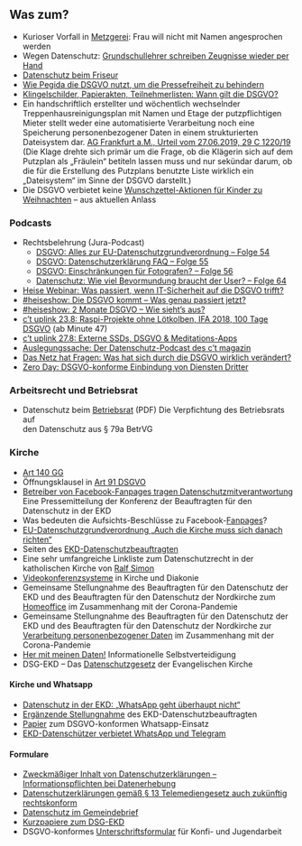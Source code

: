 Was zum?
--------
* Kurioser Vorfall in [Metzgerei](http://www.general-anzeiger-bonn.de/news/panorama/Frau-will-nicht-mit-Namen-angesprochen-werden-article3997944.html): Frau will nicht mit Namen angesprochen werden
* Wegen Datenschutz: [Grundschullehrer schreiben Zeugnisse wieder per Hand](http://www.spiegel.de/lebenundlernen/schule/duesseldorf-grundschullehrer-schreiben-zeugnisse-wieder-per-hand-a-1215097.html)
* [Datenschutz beim Friseur](https://lutz.donnerhacke.de/Blog/Datenschutz-beim-Friseur)
* [Wie Pegida die DSGVO nutzt, um die Pressefreiheit zu behindern](https://www.sueddeutsche.de/muenchen/verwirrung-bei-der-polizei-wie-pegida-die-dsgvo-nutzt-um-die-pressefreiheit-zu-behindern-1.4103837)
* [Klingelschilder, Papierakten, Teilnehmerlisten: Wann gilt die DSGVO?](https://www.cr-online.de/blog/2018/10/16/klingelschilder-papierakten-teilnehmerlisten-wann-gilt-die-dsgvo/)
* Ein handschriftlich erstellter und wöchentlich wechselnder Treppenhausreinigungsplan mit Namen und Etage der putzpflichtigen Mieter stellt weder eine automatisierte Verarbeitung noch eine Speicherung personenbezogener Daten in einem strukturierten Dateisystem dar. [AG Frankfurt a.M., Urteil vom 27.06.2019, 29 C 1220/19](https://www.rv.hessenrecht.hessen.de/bshe/document/LARE190035819) (Die Klage drehte sich primär um die Frage, ob die Klägerin sich auf dem Putzplan als „Fräulein“ betiteln lassen muss und nur sekündar darum, ob die für die Erstellung des Putzplans benutzte Liste wirklich ein „Dateisystem“ im Sinne der DSGVO darstellt.)
* Die DSGVO verbietet keine [Wunschzettel-Aktionen für Kinder zu Weihnachten](https://bdsg-externer-datenschutzbeauftragter.de/presse/die-dsgvo-verbietet-keine-wunschzettel-aktionen-fuer-kinder-zu-weihnachten-aus-aktuellen-anlass/) – aus aktuellen Anlass
### Podcasts
* Rechtsbelehrung (Jura-Podcast)
    * [DSGVO: Alles zur EU-Datenschutzgrundverordnung – Folge 54](https://rechtsbelehrung.com/dsgvo-alles-zur-eu-datenschutzgrundverordnung-rechtsbelehrung-folge-54-jura-podcast/)
    * [DSGVO: Datenschutzerklärung FAQ – Folge 55](https://rechtsbelehrung.com/dsgvo-datenschutzerklaerung-faq-rechtsbelehrung-folge-55/)
    * [DSGVO: Einschränkungen für Fotografen? – Folge 56](https://rechtsbelehrung.com/dsgvo-einschraenkungen-fuer-fotografen-rechtsbelehrung-folge-56-jura-podcast/)
    * [Datenschutz: Wie viel Bevormundung braucht der User? – Folge 64](https://rechtsbelehrung.com/datenschutz-user-bevormundung-rechtsbelehrung-folge-64/)
* [Heise Webinar: Was passiert, wenn IT-Sicherheit auf die DSGVO trifft?](https://www.youtube.com/watch?v=hncpnTbKfvI)
* [#heiseshow: Die DSGVO kommt – Was genau passiert jetzt?](https://www.youtube.com/watch?v=KmrkP2yyrms)
* [#heiseshow: 2 Monate DSGVO – Wie sieht’s aus?](https://www.heise.de/video/artikel/heiseshow-live-ab-12-Uhr-2-Monate-DSGVO-wie-sieht-s-aus-4128369.html)
* [c’t uplink 23.8: Raspi-Projekte ohne Lötkolben, IFA 2018, 100 Tage DSGVO](https://www.heise.de/ct/artikel/c-t-uplink-23-8-Raspi-Projekte-ohne-Loetkolben-IFA-2018-100-Tage-DSGVO-4149014.html?t=20) (ab Minute 47)
* [c’t uplink 27.8: Externe SSDs, DSGVO & Meditations-Apps](https://www.heise.de/ct/artikel/c-t-uplink-27-8-Externe-SSDs-DSGVO-Meditations-Apps-4439062.html)
* [Auslegungssache: Der Datenschutz-Podcast des c’t magazin](https://www.heise.de/ct/artikel/Auslegungssache-Der-Datenschutz-Podcast-des-c-t-magazin-4571821.html)
* [Das Netz hat Fragen: Was hat sich durch die DSGVO wirklich verändert?](https://www.spiegel.de/netzwelt/web/netzteil-podcast-das-netz-hat-fragen-zum-datenschutz-a-1286497.html)
* [Zero Day: DSGVO-konforme Einbindung von Diensten Dritter](https://0x0d.de/2021/03/05/0d076-dsgvo-konforme-einbindung-von-diensten-dritter/)
### Arbeitsrecht und Betriebsrat
* Datenschutz beim [Betriebsrat](https://www.datenschutz-notizen.de/wp-content/uploads/2022/03/DuD2_2022_Rossow_Datenschutz_beim_BR.pdf) (PDF) Die Verpfichtung des Betriebsrats auf  
    den Datenschutz aus § 79a BetrVG
### Kirche
* [Art 140 GG](https://www.gesetze-im-internet.de/gg/art_140.html)
* Öffnungsklausel in [Art 91 DSGVO](https://dsgvo-gesetz.de/art-91-dsgvo/)
* [Betreiber von Facebook-Fanpages tragen Datenschutzmitverantwortung](https://datenschutz.ekd.de/2018/06/06/pressemitteilung-2/)  
    Eine Pressemitteilung der Konferenz der Beauftragten für den Datenschutz in der EKD
* Was bedeuten die Aufsichts-Beschlüsse zu Facebook-[Fanpages](https://artikel91.eu/2022/05/11/was-bedeuten-die-aufsichts-beschluesse-zu-facebook-fanpages/)?
* [EU-Datenschutzgrundverordnung „Auch die Kirche muss sich danach richten“](https://www.die-tagespost.de/feuilleton/online/EU-Datenschutzgrundverordnung-Auch-die-Kirche-muss-sich-danach-richten;art4690,188327)
* Seiten des [EKD-Datenschutzbeauftragten](https://datenschutz.ekd.de/)
* Eine sehr umfangreiche Linkliste zum Datenschutzrecht in der katholischen Kirche von [Ralf Simon](https://blog.ralf-simon.de/2019/01/hilfreiche-links-zum-kdg-und-zur-dsgvo/?utm_source=twitter&utm_medium=post&utm_campaign=blog.2019.beitrag&utm_term=alle&utm_content=hilfreiche_links_kdg_dsgvo)
* [Videokonferenzsysteme](https://datenschutz.ekd.de/2020/04/03/videokonferenzsysteme-in-kirche-und-diakonie/) in Kirche und Diakonie
* Gemeinsame Stellungnahme des Beauftragten für den Datenschutz der EKD und des Beauftragten für den Datenschutz der Nordkirche zum [Homeoffice](https://datenschutz.ekd.de/wp-content/uploads/2020/03/Stellungnahme_Homeoffice.pdf) im Zusammenhang mit der Corona-Pandemie
* Gemeinsame Stellungnahme des Beauftragten für den Datenschutz der EKD und des Beauftragten für den Datenschutz der Nordkirche zur [Verarbeitung personenbezogener Daten](https://datenschutz.ekd.de/wp-content/uploads/2020/03/Stellungnahme_pbD_Corona.pdf) im Zusammenhang mit der Corona-Pandemie
* [Her mit meinen Daten!](https://artikel91.eu/2021/03/30/her-mit-meinen-daten-informationelle-selbstverteidigung/) Informationelle Selbstverteidigung
* DSG-EKD – Das [Datenschutzgesetz](https://www.dr-datenschutz.de/dsg-ekd-das-datenschutzgesetz-der-evangelischen-kirche/) der Evangelischen Kirche
#### Kirche und Whatsapp
* [Datenschutz in der EKD: „WhatsApp geht überhaupt nicht“](https://www.evangelisch.de/inhalte/150140/23-05-2018/der-ekd-datenschutzbeauftragte-michael-jacob-ueber-die-dsgvo-und-die-eu-verordnung)
* [Ergänzende Stellungnahme](https://datenschutz.ekd.de/wp-content/uploads/2018/10/Erg%C3%A4nzende-Stellungnahm-Messgr-Dienste.pdf) des EKD-Datenschutzbeauftragten
* [Papier](http://neumedier.de/digitalekirche.php#features3-75) zum DSGVO-konformen Whatsapp-Einsatz
* [EKD-Datenschützer verbietet WhatsApp und Telegram](https://www.katholisch.de/aktuelles/aktuelle-artikel/ekd-datenschutzer-verbietet-whatsapp-und-telegram)
#### Formulare
* [Zweckmäßiger Inhalt von Datenschutzerklärungen – Informationspflichten bei Datenerhebung](https://datenschutz.ekd.de/2018/05/09/zweckmaessiger-inhalt-von-datenschutzerklaerungen-informationspflichten-bei-datenerhebung/)
* [Datenschutzerklärungen gemäß § 13 Telemediengesetz auch zukünftig rechtskonform](https://datenschutz.ekd.de/2018/04/26/datenschutzerklaerungen-gemaess-%C2%A7-13-telemediengesetz-tmg-werden-auch-zukuenftig-rechtskonform-bleiben/)
* [Datenschutz im Gemeindebrief](https://datenschutz.ekd.de/infothek-items/datenschutz-im-gemeindebrief/)
* [Kurzpapiere zum DSG-EKD](https://datenschutz.ekd.de/infothek-items/kurzpapiere-zum-neuen-ekd-datenschutzgesetz-dsg-ekd/)
* DSGVO-konformes [Unterschriftsformular](https://thomas-ebinger.de/2018/09/dsgvo-konformes-unterschriftsformular-fuer-konfi-und-jugendarbeit/) für Konfi- und Jugendarbeit
